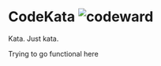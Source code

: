 # CodeKata ![codeward](https://www.codewars.com/users/devjutsu/badges/micro)
Kata. Just kata.


Trying to go functional here
